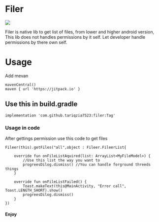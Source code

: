 # Filer 
[![](https://jitpack.io/v/tariqzia7523/filer.svg)](https://jitpack.io/#tariqzia7523/filer)

 Filer is native lib to get list of files, from lower and higher android version, This lib does not handles permissions by it self. Let developer handle permissions by there own self.

# Usage 

Add mevan 

    mavenCentral()
    maven { url 'https://jitpack.io' }

## Use this in build.gradle 

    implementation 'com.github.tariqzia7523:filer:Tag'

### Usage in code
After gettings permission use this code to get files 

    Fileer(this).getFiles("all",object : Fileer.FileerList{

        override fun onFileListAquired(list: ArrayList<MyFileModel>) {
            //Use this list the way you want to
            progreesDilog.dismiss() //You can handle forground threeds things
        }

        override fun onFileListFailed() {
            Toast.makeText(this@MainActivity, "Error call", Toast.LENGTH_SHORT).show()
            progreesDilog.dismiss()
        }
    })

#### Enjoy


